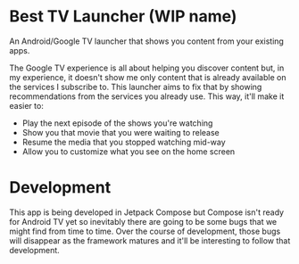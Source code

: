 # Best TV Launcher (WIP name)

An Android/Google TV launcher that shows you content from your existing apps.

The Google TV experience is all about helping you discover content but, in my experience, it doesn't show me only content that is already available on the services I subscribe to. This launcher aims to fix that by showing recommendations from the services you already use. This way, it'll make it easier to:

- Play the next episode of the shows you're watching
- Show you that movie that you were waiting to release
- Resume the media that you stopped watching mid-way
- Allow you to customize what you see on the home screen

# Development

This app is being developed in Jetpack Compose but Compose isn't ready for Android TV yet so inevitably there are going to be some bugs that we might find from time to time. Over the course of development, those bugs will disappear as the framework matures and it'll be interesting to follow that development.

